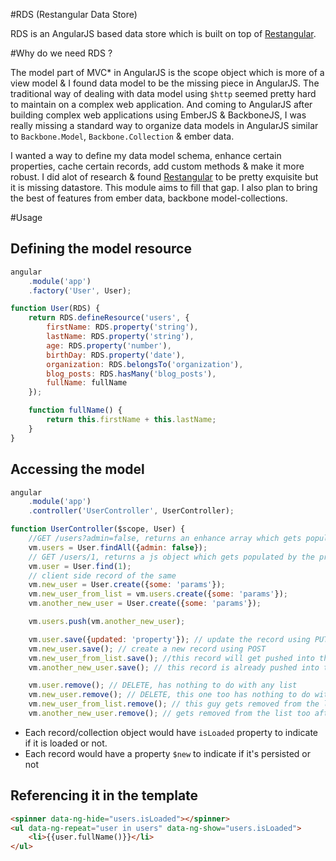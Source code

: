 #RDS (Restangular Data Store)

RDS is an AngularJS based data store which is built on top of [Restangular](https://github.com/mgonto/restangular).

#Why do we need RDS ?

The model part of MVC* in AngularJS is the scope object which is more of a view model & I found data model to be the missing piece in AngularJS. The traditional way of dealing with data model using `$http` seemed pretty hard to maintain on a complex web application. And coming to AngularJS after building complex web applications using EmberJS & BackboneJS, I was really missing a standard way to organize data models in AngularJS similar to `Backbone.Model`, `Backbone.Collection` & ember data.

I wanted a way to define my data model schema, enhance certain properties, cache certain records, add custom methods & make it more robust. I did alot of research & found [Restangular](https://github.com/mgonto/restangular) to be pretty exquisite but it is missing datastore. This module aims to fill that gap. I also plan to bring the best of features from ember data, backbone model-collections.

#Usage

## Defining the model resource

```js
angular
    .module('app')
    .factory('User', User);

function User(RDS) {
    return RDS.defineResource('users', {
        firstName: RDS.property('string'),
        lastName: RDS.property('string'),
        age: RDS.property('number'),
        birthDay: RDS.property('date'),
        organization: RDS.belongsTo('organization'),
        blog_posts: RDS.hasMany('blog_posts'),
        fullName: fullName
    });

    function fullName() {
        return this.firstName + this.lastName;
    }
}
```

## Accessing the model

```js
angular
    .module('app')
    .controller('UserController', UserController);

function UserController($scope, User) {
    //GET /users?admin=false, returns an enhance array which gets populated once the data is returned
    vm.users = User.findAll({admin: false});
    // GET /users/1, returns a js object which gets populated by the properties on data load
    vm.user = User.find(1);
    // client side record of the same
    vm.new_user = User.create({some: 'params'});
    vm.new_user_from_list = vm.users.create({some: 'params'});
    vm.another_new_user = User.create({some: 'params'});

    vm.users.push(vm.another_new_user);

    vm.user.save({updated: 'property'}); // update the record using PUT
    vm.new_user.save(); // create a new record using POST
    vm.new_user_from_list.save(); //this record will get pushed into the list after save
    vm.another_new_user.save(); // this record is already pushed into the list

    vm.user.remove(); // DELETE, has nothing to do with any list
    vm.new_user.remove(); // DELETE, this one too has nothing to do with any list
    vm.new_user_from_list.remove(); // this guy gets removed from the list after DELETE
    vm.another_new_user.remove(); // gets removed from the list too after DELETE}
```

* Each record/collection object would have `isLoaded` property to indicate if it is loaded or not.
* Each record would have a property `$new` to indicate if it's persisted or not


## Referencing it in the template
```html
<spinner data-ng-hide="users.isLoaded"></spinner>
<ul data-ng-repeat="user in users" data-ng-show="users.isLoaded">
    <li>{{user.fullName()}}</li>
</ul>
```
